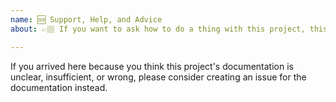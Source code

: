 ```yaml
---
name: 🆘 Support, Help, and Advice
about: 👉🏽 If you want to ask how to do a thing with this project, this is the place for you.

---
```


If you arrived here because you think this project's documentation is unclear, insufficient, or wrong, please consider creating an issue for the documentation instead.
